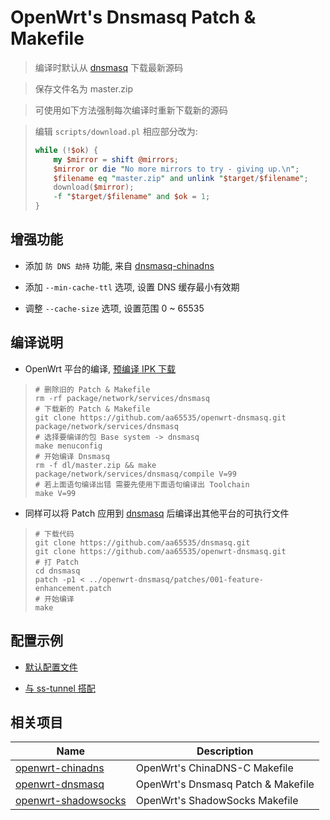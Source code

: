 OpenWrt's Dnsmasq Patch & Makefile
===

 > 编译时默认从 [dnsmasq][1] 下载最新源码

 > 保存文件名为 master.zip

 > 可使用如下方法强制每次编译时重新下载新的源码

 > 编辑 `scripts/download.pl` 相应部分改为:
 > ```perl
 > while (!$ok) {
 >     my $mirror = shift @mirrors;
 >     $mirror or die "No more mirrors to try - giving up.\n";
 >     $filename eq "master.zip" and unlink "$target/$filename";
 >     download($mirror);
 >     -f "$target/$filename" and $ok = 1;
 > }
 > ```

增强功能
---

 - 添加 `防 DNS 劫持` 功能, 来自 [dnsmasq-chinadns][2]

 - 添加 `--min-cache-ttl` 选项, 设置 DNS 缓存最小有效期

 - 调整 `--cache-size` 选项, 设置范围 0 ~ 65535

编译说明
---

 - OpenWrt 平台的编译, [预编译 IPK 下载][3]

 > ```
 > # 删除旧的 Patch & Makefile
 > rm -rf package/network/services/dnsmasq
 > # 下载新的 Patch & Makefile
 > git clone https://github.com/aa65535/openwrt-dnsmasq.git package/network/services/dnsmasq
 > # 选择要编译的包 Base system -> dnsmasq
 > make menuconfig
 > # 开始编译 Dnsmasq
 > rm -f dl/master.zip && make package/network/services/dnsmasq/compile V=99
 > # 若上面语句编译出错 需要先使用下面语句编译出 Toolchain
 > make V=99
 > ```

 - 同样可以将 Patch 应用到 [dnsmasq][1] 后编译出其他平台的可执行文件

 > ```
 > # 下载代码
 > git clone https://github.com/aa65535/dnsmasq.git
 > git clone https://github.com/aa65535/openwrt-dnsmasq.git
 > # 打 Patch
 > cd dnsmasq
 > patch -p1 < ../openwrt-dnsmasq/patches/001-feature-enhancement.patch
 > # 开始编译
 > make
 > ```

配置示例
---

 - [默认配置文件][4]
 
 - [与 ss-tunnel 搭配][8]

相关项目
---

 Name                     | Description
 -------------------------|-----------------------------------
 [openwrt-chinadns][5]    | OpenWrt's ChinaDNS-C Makefile
 [openwrt-dnsmasq][6]     | OpenWrt's Dnsmasq Patch & Makefile
 [openwrt-shadowsocks][7] | OpenWrt's ShadowSocks Makefile


  [1]: https://github.com/aa65535/dnsmasq
  [2]: https://github.com/styx-hy/dnsmasq-chinadns
  [3]: https://sourceforge.net/projects/openwrt-dist/files/dnsmasq/
  [4]: https://github.com/aa65535/openwrt-dnsmasq/blob/master/files/dnsmasq.conf
  [5]: https://github.com/aa65535/openwrt-chinadns
  [6]: https://github.com/aa65535/openwrt-dnsmasq
  [7]: https://github.com/aa65535/openwrt-shadowsocks
  [8]: https://github.com/aa65535/openwrt-dnsmasq/tree/master/etc
